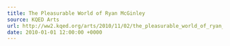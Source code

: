 ```yaml
---
title: The Pleasurable World of Ryan McGinley
source: KQED Arts
url: http://ww2.kqed.org/arts/2010/11/02/the_pleasurable_world_of_ryan_mcginley/
date: 2010-01-01 12:00:00 +0000
---
```

